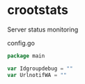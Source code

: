 # crootstats
Server status monitoring

config.go 

```go
package main

var Idgroupdebug = ""
var UrlnotifWA = ""

```